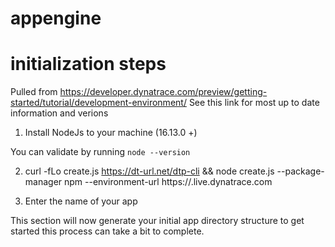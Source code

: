 # appengine



# initialization steps
Pulled from https://developer.dynatrace.com/preview/getting-started/tutorial/development-environment/
See this link for most up to date information and verions

1. Install NodeJs to your machine (16.13.0 +)

You can validate by running `node --version`

2. curl -fLo create.js https://dt-url.net/dtp-cli && node create.js --package-manager npm --environment-url https://<tenant>.live.dynatrace.com

3. Enter the name of your app 

This section will now generate your initial app directory structure to get started this process can take a bit to complete.
